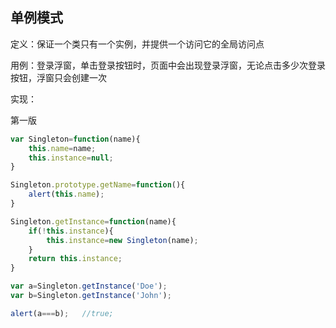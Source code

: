 ## 单例模式

定义：保证一个类只有一个实例，并提供一个访问它的全局访问点

用例：登录浮窗，单击登录按钮时，页面中会出现登录浮窗，无论点击多少次登录按钮，浮窗只会创建一次

实现：

第一版

```js
var Singleton=function(name){
    this.name=name;
    this.instance=null;
}

Singleton.prototype.getName=function(){
    alert(this.name);
}

Singleton.getInstance=function(name){
    if(!this.instance){
        this.instance=new Singleton(name);
    }
    return this.instance;
}

var a=Singleton.getInstance('Doe');
var b=Singleton.getInstance('John');

alert(a===b);   //true;
```

